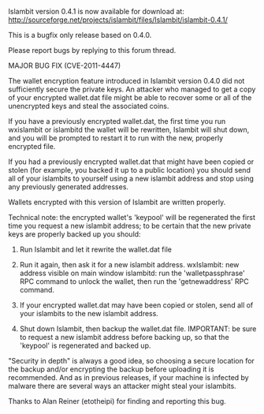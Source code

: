 Islambit version 0.4.1 is now available for download at:
http://sourceforge.net/projects/islambit/files/Islambit/islambit-0.4.1/

This is a bugfix only release based on 0.4.0.

Please report bugs by replying to this forum thread.

MAJOR BUG FIX  (CVE-2011-4447)

The wallet encryption feature introduced in Islambit version 0.4.0 did not sufficiently secure the private keys. An attacker who
managed to get a copy of your encrypted wallet.dat file might be able to recover some or all of the unencrypted keys and steal the
associated coins.

If you have a previously encrypted wallet.dat, the first time you run wxislambit or islambitd the wallet will be rewritten, Islambit will
shut down, and you will be prompted to restart it to run with the new, properly encrypted file.

If you had a previously encrypted wallet.dat that might have been copied or stolen (for example, you backed it up to a public
location) you should send all of your islambits to yourself using a new islambit address and stop using any previously generated addresses.

Wallets encrypted with this version of Islambit are written properly.

Technical note: the encrypted wallet's 'keypool' will be regenerated the first time you request a new islambit address; to be certain that the
new private keys are properly backed up you should:

1. Run Islambit and let it rewrite the wallet.dat file

2. Run it again, then ask it for a new islambit address.
wxIslambit: new address visible on main window
islambitd: run the 'walletpassphrase' RPC command to unlock the wallet,  then run the 'getnewaddress' RPC command.

3. If your encrypted wallet.dat may have been copied or stolen, send all of your islambits to the new islambit address.

4. Shut down Islambit, then backup the wallet.dat file.
IMPORTANT: be sure to request a new islambit address before backing up, so that the 'keypool' is regenerated and backed up.

"Security in depth" is always a good idea, so choosing a secure location for the backup and/or encrypting the backup before uploading it is recommended. And as in previous releases, if your machine is infected by malware there are several ways an attacker might steal your islambits.

Thanks to Alan Reiner (etotheipi) for finding and reporting this bug.
